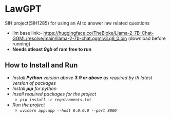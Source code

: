 # LawGPT

SIH project(SIH1285) for using an AI to answer law related questions

- llm base link:- https://huggingface.co/TheBloke/Llama-2-7B-Chat-GGML/resolve/main/llama-2-7b-chat.ggmlv3.q8_0.bin (download before running)
- **Needs atleast _9gb_ of ram free to run**

## How to Install and Run

- _Install **Python** version above **3.9 or above** as required by th latest version of packages_
- _Install **pip** for python_
- _Insall required packages for the project_
  - _`pip install -r requirements.txt`_
- _Run the project_
  - _`uvicorn app:app --host 0.0.0.0 --port 8000`_

